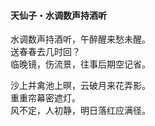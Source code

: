 #### 天仙子・水调数声持酒听

水调数声持酒听，午醉醒来愁未醒。  
送春春去几时回？  
临晚镜，伤流景，往事后期空记省。

沙上并禽池上暝，云破月来花弄影。  
重重帘幕密遮灯。  
风不定，人初静，明日落红应满径。